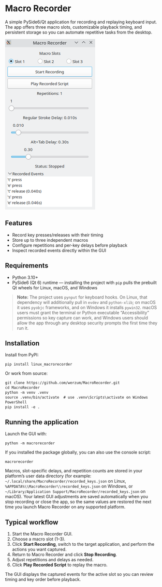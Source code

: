 # Macro Recorder

A simple PySide6/Qt application for recording and replaying keyboard input. The app offers three macro slots, customizable playback timing, and persistent storage so you can automate repetitive tasks from the desktop.

![GUI Sample](sample_image.png)

## Features

- Record key presses/releases with their timing
- Store up to three independent macros
- Configure repetitions and per-key delays before playback
- Inspect recorded events directly within the GUI

## Requirements

- Python 3.10+
- PySide6 (Qt 6) runtime — installing the project with `pip` pulls the prebuilt Qt wheels for Linux, macOS, and Windows

> **Note:** The project uses `pynput` for keyboard hooks. On Linux, that dependency will additionally pull in `evdev` and `python-xlib`; on macOS it uses `pyobjc` frameworks, and on Windows it installs `pywin32`. macOS users must grant the terminal or Python executable “Accessibility” permissions so key capture can work, and Windows users should allow the app through any desktop security prompts the first time they run it.

## Installation

Install from PyPI:

```console
pip install linux_macrorecorder
```

Or work from source:

```console
git clone https://github.com/werzum/MacroRecorder.git
cd MacroRecorder
python -m venv .venv
source .venv/bin/activate  # use .venv\Scripts\activate on Windows PowerShell
pip install -e .
```

## Running the application

Launch the GUI with:

```console
python -m macrorecorder
```

If you installed the package globally, you can also use the console script:

```console
macrorecorder
```

Macros, slot-specific delays, and repetition counts are stored in your platform’s user data directory (for example: `~/.local/share/MacroRecorder/recorded_keys.json` on Linux, `%APPDATA%\\MacroRecorder\\recorded_keys.json` on Windows, or `~/Library/Application Support/MacroRecorder/recorded_keys.json` on macOS). Your latest GUI adjustments are saved automatically when you stop recording or close the app, so the same values are restored the next time you launch Macro Recorder on any supported platform.

## Typical workflow

1. Start the Macro Recorder GUI.
2. Choose a macro slot (1–3).
3. Click **Start Recording**, switch to the target application, and perform the actions you want captured.
4. Return to Macro Recorder and click **Stop Recording**.
5. Adjust repetitions and delays as needed.
6. Click **Play Recorded Script** to replay the macro.

The GUI displays the captured events for the active slot so you can review timing and key order before playback.

